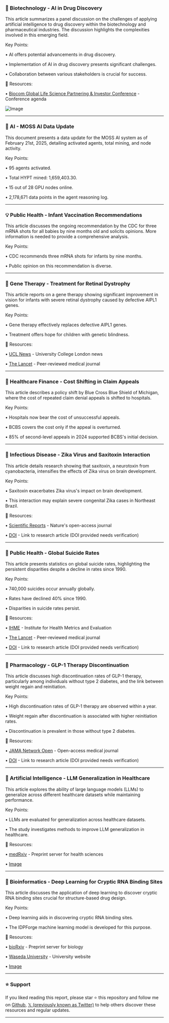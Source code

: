 ### 🤖 Biotechnology - AI in Drug Discovery

This article summarizes a panel discussion on the challenges of applying artificial intelligence to drug discovery within the biotechnology and pharmaceutical industries.  The discussion highlights the complexities involved in this emerging field.


Key Points:

• AI offers potential advancements in drug discovery.


• Implementation of AI in drug discovery presents significant challenges.


• Collaboration between various stakeholders is crucial for success.



🔗 Resources:

• [Biocom Global Life Science Partnering & Investor Conference](https://biocom.org/conferences/global-partnering-conference/agenda/) - Conference agenda


![Image](https://pbs.twimg.com/media/GkRu8DTXkAAYkKm?format=jpg&name=small)



---

### 🤖 AI - MOSS AI Data Update

This document presents a data update for the MOSS AI system as of February 21st, 2025, detailing activated agents, total mining, and node activity.


Key Points:

• 95 agents activated.


• Total HYPT mined: 1,659,403.30.


• 15 out of 28 GPU nodes online.


• 2,178,671 data points in the agent reasoning log.


---

### 💡  Public Health - Infant Vaccination Recommendations

This article discusses the ongoing recommendation by the CDC for three mRNA shots for all babies by nine months old and solicits opinions.  More information is needed to provide a comprehensive analysis.


Key Points:

• CDC recommends three mRNA shots for infants by nine months.


• Public opinion on this recommendation is diverse.


---

### 🤖 Gene Therapy - Treatment for Retinal Dystrophy

This article reports on a gene therapy showing significant improvement in vision for infants with severe retinal dystrophy caused by defective AIPL1 genes.


Key Points:

•  Gene therapy effectively replaces defective AIPL1 genes.


•  Treatment offers hope for children with genetic blindness.



🔗 Resources:

• [UCL News](https://www.ucl.ac.uk/) - University College London news


• [The Lancet](https://www.thelancet.com/) - Peer-reviewed medical journal



---

### 🤖 Healthcare Finance - Cost Shifting in Claim Appeals

This article describes a policy shift by Blue Cross Blue Shield of Michigan, where the cost of repeated claim denial appeals is shifted to hospitals.


Key Points:

• Hospitals now bear the cost of unsuccessful appeals.


• BCBS covers the cost only if the appeal is overturned.


• 85% of second-level appeals in 2024 supported BCBS's initial decision.


---

### 🤖  Infectious Disease - Zika Virus and Saxitoxin Interaction

This article details research showing that saxitoxin, a neurotoxin from cyanobacteria, intensifies the effects of Zika virus on brain development.


Key Points:

• Saxitoxin exacerbates Zika virus's impact on brain development.


• This interaction may explain severe congenital Zika cases in Northeast Brazil.



🔗 Resources:

• [Scientific Reports](https://www.nature.com/srep) - Nature's open-access journal


• [DOI](https://doi.org/g85p9s) -  Link to research article (DOI provided needs verification)



---

### 🤖 Public Health - Global Suicide Rates

This article presents statistics on global suicide rates, highlighting the persistent disparities despite a decline in rates since 1990.


Key Points:

• 740,000 suicides occur annually globally.


• Rates have declined 40% since 1990.


• Disparities in suicide rates persist.



🔗 Resources:

• [IHME](https://ihmeuw.org/) - Institute for Health Metrics and Evaluation


• [The Lancet](https://www.thelancet.com/) - Peer-reviewed medical journal


• [DOI](https://doi.org/g85k99) - Link to research article (DOI provided needs verification)


---

### 🤖  Pharmacology - GLP-1 Therapy Discontinuation

This article discusses high discontinuation rates of GLP-1 therapy, particularly among individuals without type 2 diabetes, and the link between weight regain and reinitiation.


Key Points:

• High discontinuation rates of GLP-1 therapy are observed within a year.


• Weight regain after discontinuation is associated with higher reinitiation rates.


• Discontinuation is prevalent in those without type 2 diabetes.


🔗 Resources:

• [JAMA Network Open](https://jamanetwork.com/journals/jamanetworkopen) - Open-access medical journal


• [DOI](https://doi.org/g85kdj) - Link to research article (DOI provided needs verification)


---

### 🤖  Artificial Intelligence - LLM Generalization in Healthcare

This article explores the ability of large language models (LLMs) to generalize across different healthcare datasets while maintaining performance.


Key Points:

•  LLMs are evaluated for generalization across healthcare datasets.


• The study investigates methods to improve LLM generalization in healthcare.



🔗 Resources:

• [medRxiv](https://www.medrxiv.org/) - Preprint server for health sciences


• [Image](https://pbs.twimg.com/media/GkL-9L5X0AAyDl7?format=jpg&name=small)


---

### 🤖  Bioinformatics - Deep Learning for Cryptic RNA Binding Sites

This article discusses the application of deep learning to discover cryptic RNA binding sites crucial for structure-based drug design.


Key Points:

• Deep learning aids in discovering cryptic RNA binding sites.


• The IDPForge machine learning model is developed for this purpose.


🔗 Resources:

• [bioRxiv](https://www.biorxiv.org/) - Preprint server for biology


• [Waseda University](https://www.waseda.jp/top/en/) -  University website


• [Image](https://pbs.twimg.com/media/GkL92xFbUAAlHU4?format=jpg&name=small)


---

### ⭐️ Support

If you liked reading this report, please star ⭐️ this repository and follow me on [Github](https://github.com/Drix10), [𝕏 (previously known as Twitter)](https://x.com/DRIX_10_) to help others discover these resources and regular updates.

---